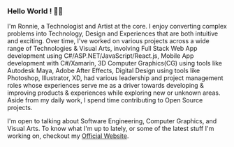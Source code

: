 ### Hello World ! 👋🏽
I'm Ronnie, a Technologist and Artist at the core. I enjoy converting complex problems into Technology, Design and Experiences that are both intuitive and exciting. Over time, I've worked on various projects across a wide range of Technologies & Visual Arts, involving Full Stack Web App development using C#/ASP.NET/JavaScript/React.js, Mobile App development with C#/Xamarin, 3D Computer Graphics(CG) using tools like Autodesk Maya, Adobe After Effects, Digital Design using tools like Photoshop, Illustrator, XD, had various leadership and project management roles whose experiences serve me as a driver towards developing & improving products & experiences while exploring new or unknown areas. Aside from my daily work, I spend time contributing to Open Source projects.

I'm open to talking about Software Engineering, Computer Graphics, and Visual Arts. To know what I'm up to lately, or some of the latest stuff I'm working on, checkout my <a href="https://ronnielutaro.github.io/portfolio/" target="_blank">Official Website</a>.
